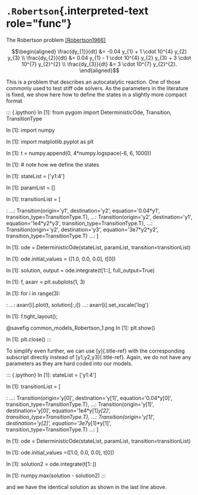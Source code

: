 # `.Robertson`{.interpreted-text role="func"}

The Robertson problem [\[Robertson1966\]]()

$$\begin{aligned}
\frac{dy_{1}}{dt} &= -0.04 y_{1} + 1 \cdot 10^{4} y_{2} y_{3} \\
\frac{dy_{2}}{dt} &= 0.04 y_{1} - 1 \cdot 10^{4} y_{2} y_{3} + 3 \cdot 10^{7} y_{2}^{2} \\
\frac{dy_{3}}{dt} &= 3 \cdot 10^{7} y_{2}^{2}.
\end{aligned}$$

This is a problem that describes an autocatalytic reaction. One of those
commonly used to test stiff ode solvers. As the parameters in the
literature is fixed, we show here how to define the states in a slightly
more compact format

::: {.ipython}
In \[1\]: from pygom import DeterministicOde, Transition, TransitionType

In \[1\]: import numpy

In \[1\]: import matplotlib.pyplot as plt

In \[1\]: t = numpy.append(0, 4\*numpy.logspace(-6, 6, 1000))

In \[1\]: \# note how we define the states

In \[1\]: stateList = \[\'y1:4\'\]

In \[1\]: paramList = \[\]

In \[1\]: transitionList = \[

:   \...: Transition(origin=\'y1\', destination=\'y2\',
    equation=\'0.04\*y1\', transition_type=TransitionType.T), \...:
    Transition(origin=\'y2\', destination=\'y1\',
    equation=\'1e4\*y2\*y3\', transition_type=TransitionType.T), \...:
    Transition(origin=\'y2\', destination=\'y3\',
    equation=\'3e7\*y2\*y2\', transition_type=TransitionType.T) \...: \]

In \[1\]: ode = DeterministicOde(stateList, paramList,
transition=transitionList)

In \[1\]: ode.initial_values = (\[1.0, 0.0, 0.0\], t\[0\])

In \[1\]: solution, output = ode.integrate(t\[1::\], full_output=True)

In \[1\]: f, axarr = plt.subplots(1, 3)

In \[1\]: for i in range(3):

:   \...: axarr\[i\].plot(t, solution\[:,i\]) \...:
    axarr\[i\].set_xscale(\'log\')

In \[1\]: f.tight_layout();

\@savefig common_models_Robertson_1.png In \[1\]: plt.show()

In \[1\]: plt.close()
:::

To simplify even further, we can use [y]{.title-ref} with the
corresponding subscript directly instead of [y1,y2,y3]{.title-ref}.
Again, we do not have any parameters as they are hard coded into our
models.

::: {.ipython}
In \[1\]: stateList = \[\'y1:4\'\]

In \[1\]: transitionList = \[

:   \...: Transition(origin=\'y\[0\]\', destination=\'y\[1\]\',
    equation=\'0.04\*y\[0\]\', transition_type=TransitionType.T), \...:
    Transition(origin=\'y\[1\]\', destination=\'y\[0\]\',
    equation=\'1e4\*y\[1\]*y\[2\]\', transition_type=TransitionType.T),
    \...: Transition(origin=\'y\[1\]\', destination=\'y\[2\]\',
    equation=\'3e7*y\[1\]\*y\[1\]\', transition_type=TransitionType.T)
    \...: \]

In \[1\]: ode = DeterministicOde(stateList, paramList,
transition=transitionList)

In \[1\]: ode.initial_values =(\[1.0, 0.0, 0.0\], t\[0\])

In \[1\]: solution2 = ode.integrate(t\[1::\])

In \[1\]: numpy.max(solution - solution2)
:::

and we have the identical solution as shown in the last line above.
